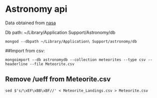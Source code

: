 # Astronomy api

Data obtained from [nasa](https://data.nasa.gov/view/ak9y-cwf9)

Db path: ~/Library/Application Support/Astronomy/db

```mongod --dbpath ~/Library/Application\ Support/astronomy/db```

##Import from csv:

```mongoimport --db astronomydb --collection meteorites --type csv --headerline --file Meteorite.csv```

## Remove /ueff from Meteorite.csv
```sed $'s/\xEF\xBB\xBF//' < Meteorite_Landings.csv > Meteorite.csv```
